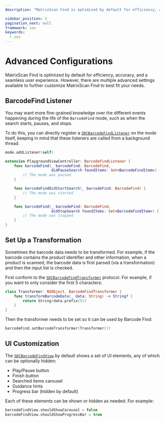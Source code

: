 ```yaml
---
description: "MatrixScan Find is optimized by default for efficiency, accuracy, and a seamless user experience. However, there are multiple advanced settings available to further customize MatrixScan Find to best fit your needs.                                                                     "

sidebar_position: 3
pagination_next: null
framework: ios
keywords:
  - ios
---
```


# Advanced Configurations

MatrixScan Find is optimized by default for efficiency, accuracy, and a seamless user experience. However, there are multiple advanced settings available to further customize MatrixScan Find to best fit your needs.

## BarcodeFind Listener

You may want more fine-grained knowledge over the different events happening during the life of the `BarcodeFind` mode, such as when the search starts, pauses, and stops.

To do this, you can directly register a [`SDCBarcodeFindListener`](https://docs.scandit.com/data-capture-sdk/ios/barcode-capture/api/barcode-find-listener.html#interface-scandit.datacapture.barcode.find.IBarcodeFindListener) on the mode itself, keeping in mind that these listeners are called from a background thread.

```swift
mode.addListener(self)

extension PlaygroundViewController: BarcodeFindListener {
    func barcodeFind(_ barcodeFind: BarcodeFind,
                     didPauseSearch foundItems: Set<BarcodeFindItem>) {
        // The mode was paused
    }

    func barcodeFindDidStartSearch(_ barcodeFind: BarcodeFind) {
        // The mode was started
    }

    func barcodeFind(_ barcodeFind: BarcodeFind,
                     didStopSearch foundItems: Set<BarcodeFindItem>) {
        // The mode was stopped
    }
}
```

## Set Up a Transformation

Sometimes the barcode data needs to be transformed. For example, if the barcode contains the product identifier and other information, when a product is scanned, the barcode data is first parsed (via a transformation) and then the input list is checked.

First conform to the [`SDCBarcodeFindTransformer`](https://docs.scandit.com/data-capture-sdk/ios/barcode-capture/api/barcode-find-transformer.html#interface-scandit.datacapture.barcode.find.IBarcodeFindTransformer) protocol. For example, if you want to only consider the first 5 characters:

```swift
class Transformer: NSObject, BarcodeFindTransformer {
    func transformBarcodeData(_ data: String) -> String? {
        return String(data.prefix(5))
    }
}
```

Then the transformer needs to be set so it can be used by Barcode Find:

```swift
barcodeFind.setBarcodeTransformer(Transformer())
```

## UI Customization

The [`SDCBarcodeFindView`](https://docs.scandit.com/data-capture-sdk/ios/barcode-capture/api/ui/barcode-find-view.html#class-scandit.datacapture.barcode.find.ui.BarcodeFindView) by default shows a set of UI elements, any of which can be optionally hidden:

- Play/Pause button
- Finish button
- Searched items carousel
- Guidance hints
- Progress bar (hidden by default)

Each of these elements can be shown or hidden as needed. For example:

```swift
barcodeFindView.shouldShowCarousel = false
barcodeFindView.shouldShowProgressBar = true
```

